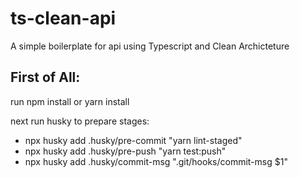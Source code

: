 # ts-clean-api
A simple boilerplate for api using Typescript and Clean Archicteture

## First of All:
 run npm install or yarn install

 next run husky to prepare stages:
  -   npx husky add .husky/pre-commit "yarn lint-staged"
  -   npx husky add .husky/pre-push "yarn test:push"
  -   npx husky add .husky/commit-msg ".git/hooks/commit-msg \$1"
